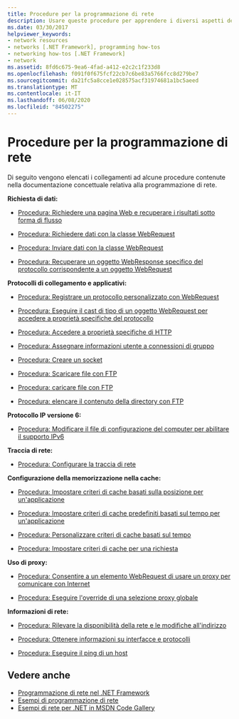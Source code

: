 ```yaml
---
title: Procedure per la programmazione di rete
description: Usare queste procedure per apprendere i diversi aspetti della programmazione di rete nel .NET Framework.
ms.date: 03/30/2017
helpviewer_keywords:
- network resources
- networks [.NET Framework], programming how-tos
- networking how-tos [.NET Framework]
- network
ms.assetid: 8fd6c675-9ea6-4fad-a412-e2c2c1f233d8
ms.openlocfilehash: f091f0f675fcf22cb7c6be83a5766fcc8d279be7
ms.sourcegitcommit: da21fc5a8cce1e028575acf31974681a1bc5aeed
ms.translationtype: MT
ms.contentlocale: it-IT
ms.lasthandoff: 06/08/2020
ms.locfileid: "84502275"
---
```

# <a name="network-programming-how-to-topics"></a>Procedure per la programmazione di rete
Di seguito vengono elencati i collegamenti ad alcune procedure contenute nella documentazione concettuale relativa alla programmazione di rete.  
  
 **Richiesta di dati:**  
  
- [Procedura: Richiedere una pagina Web e recuperare i risultati sotto forma di flusso](how-to-request-a-web-page-and-retrieve-the-results-as-a-stream.md)  
  
- [Procedura: Richiedere dati con la classe WebRequest](how-to-request-data-using-the-webrequest-class.md)  
  
- [Procedura: Inviare dati con la classe WebRequest](how-to-send-data-using-the-webrequest-class.md)  
  
- [Procedura: Recuperare un oggetto WebResponse specifico del protocollo corrispondente a un oggetto WebRequest](how-to-retrieve-a-protocol-specific-webresponse-that-matches-a-webrequest.md)  
  
 **Protocolli di collegamento e applicativi:**  
  
- [Procedura: Registrare un protocollo personalizzato con WebRequest](how-to-register-a-custom-protocol-using-webrequest.md)  
  
- [Procedura: Eseguire il cast di tipo di un oggetto WebRequest per accedere a proprietà specifiche del protocollo](how-to-typecast-a-webrequest-to-access-protocol-specific-properties.md)  
  
- [Procedura: Accedere a proprietà specifiche di HTTP](how-to-access-http-specific-properties.md)  
  
- [Procedura: Assegnare informazioni utente a connessioni di gruppo](how-to-assign-user-information-to-group-connections.md)  
  
- [Procedura: Creare un socket](how-to-create-a-socket.md)  
  
- [Procedura: Scaricare file con FTP](how-to-download-files-with-ftp.md)  
  
- [Procedura: caricare file con FTP](how-to-upload-files-with-ftp.md)  
  
- [Procedura: elencare il contenuto della directory con FTP](how-to-list-directory-contents-with-ftp.md)  
  
 **Protocollo IP versione 6:**  
  
- [Procedura: Modificare il file di configurazione del computer per abilitare il supporto IPv6](how-to-modify-the-computer-configuration-file-to-enable-ipv6-support.md)  
  
 **Traccia di rete:**  
  
- [Procedura: Configurare la traccia di rete](how-to-configure-network-tracing.md)  
  
 **Configurazione della memorizzazione nella cache:**  
  
- [Procedura: Impostare criteri di cache basati sulla posizione per un'applicazione](how-to-set-a-location-based-cache-policy-for-an-application.md)  
  
- [Procedura: Impostare criteri di cache predefiniti basati sul tempo per un'applicazione](how-to-set-the-default-time-based-cache-policy-for-an-application.md)  
  
- [Procedura: Personalizzare criteri di cache basati sul tempo](how-to-customize-a-time-based-cache-policy.md)  
  
- [Procedura: Impostare criteri di cache per una richiesta](how-to-set-cache-policy-for-a-request.md)  
  
 **Uso di proxy:**  
  
- [Procedura: Consentire a un elemento WebRequest di usare un proxy per comunicare con Internet](how-to-enable-a-webrequest-to-use-a-proxy-to-communicate-with-the-internet.md)  
  
- [Procedura: Eseguire l'override di una selezione proxy globale](how-to-override-a-global-proxy-selection.md)  
  
 **Informazioni di rete:**  
  
- [Procedura: Rilevare la disponibilità della rete e le modifiche all'indirizzo](how-to-detect-network-availability-and-address-changes.md)  
  
- [Procedura: Ottenere informazioni su interfacce e protocolli](how-to-get-interface-and-protocol-information.md)  
  
- [Procedura: Eseguire il ping di un host](how-to-ping-a-host.md)  
  
## <a name="see-also"></a>Vedere anche

- [Programmazione di rete nel .NET Framework](index.md)
- [Esempi di programmazione di rete](network-programming-samples.md)
- [Esempi di rete per .NET in MSDN Code Gallery](https://code.msdn.microsoft.com/Wiki/View.aspx?ProjectName=nclsamples)
